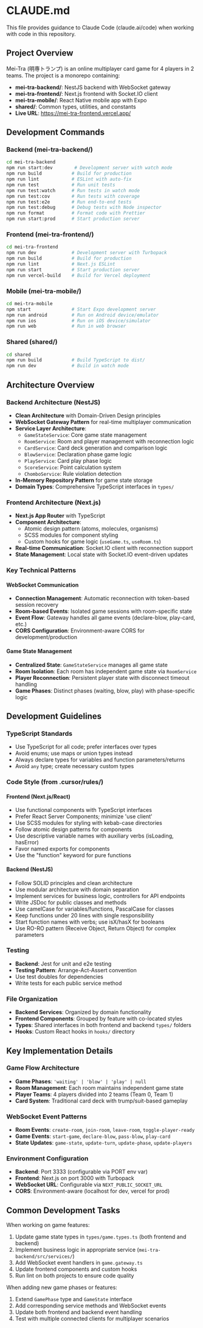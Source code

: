 # CLAUDE.md

This file provides guidance to Claude Code (claude.ai/code) when working with code in this repository.

## Project Overview

Mei-Tra (明専トランプ) is an online multiplayer card game for 4 players in 2 teams. The project is a monorepo containing:

- **mei-tra-backend/**: NestJS backend with WebSocket gateway
- **mei-tra-frontend/**: Next.js frontend with Socket.IO client
- **mei-tra-mobile/**: React Native mobile app with Expo
- **shared/**: Common types, utilities, and constants
- **Live URL**: https://mei-tra-frontend.vercel.app/

## Development Commands

### Backend (mei-tra-backend/)
```bash
cd mei-tra-backend
npm run start:dev        # Development server with watch mode
npm run build           # Build for production
npm run lint            # ESLint with auto-fix
npm run test            # Run unit tests
npm run test:watch      # Run tests in watch mode
npm run test:cov        # Run tests with coverage
npm run test:e2e        # Run end-to-end tests
npm run test:debug      # Debug tests with Node inspector
npm run format          # Format code with Prettier
npm run start:prod      # Start production server
```

### Frontend (mei-tra-frontend/)
```bash
cd mei-tra-frontend
npm run dev             # Development server with Turbopack
npm run build           # Build for production
npm run lint            # Next.js ESLint
npm run start           # Start production server
npm run vercel-build    # Build for Vercel deployment
```

### Mobile (mei-tra-mobile/)
```bash
cd mei-tra-mobile
npm start               # Start Expo development server
npm run android         # Run on Android device/emulator
npm run ios             # Run on iOS device/simulator
npm run web             # Run in web browser
```

### Shared (shared/)
```bash
cd shared
npm run build           # Build TypeScript to dist/
npm run dev             # Build in watch mode
```

## Architecture Overview

### Backend Architecture (NestJS)
- **Clean Architecture** with Domain-Driven Design principles
- **WebSocket Gateway Pattern** for real-time multiplayer communication
- **Service Layer Architecture**:
  - `GameStateService`: Core game state management
  - `RoomService`: Room and player management with reconnection logic
  - `CardService`: Card deck generation and comparison logic
  - `BlowService`: Declaration phase game logic
  - `PlayService`: Card play phase logic
  - `ScoreService`: Point calculation system
  - `ChomboService`: Rule violation detection
- **In-Memory Repository Pattern** for game state storage
- **Domain Types**: Comprehensive TypeScript interfaces in `types/`

### Frontend Architecture (Next.js)
- **Next.js App Router** with TypeScript
- **Component Architecture**:
  - Atomic design pattern (atoms, molecules, organisms)
  - SCSS modules for component styling
  - Custom hooks for game logic (`useGame.ts`, `useRoom.ts`)
- **Real-time Communication**: Socket.IO client with reconnection support
- **State Management**: Local state with Socket.IO event-driven updates

### Key Technical Patterns

#### WebSocket Communication
- **Connection Management**: Automatic reconnection with token-based session recovery
- **Room-based Events**: Isolated game sessions with room-specific state
- **Event Flow**: Gateway handles all game events (declare-blow, play-card, etc.)
- **CORS Configuration**: Environment-aware CORS for development/production

#### Game State Management
- **Centralized State**: `GameStateService` manages all game state
- **Room Isolation**: Each room has independent game state via `RoomService`
- **Player Reconnection**: Persistent player state with disconnect timeout handling
- **Game Phases**: Distinct phases (waiting, blow, play) with phase-specific logic

## Development Guidelines

### TypeScript Standards
- Use TypeScript for all code; prefer interfaces over types
- Avoid enums; use maps or union types instead
- Always declare types for variables and function parameters/returns
- Avoid `any` type; create necessary custom types

### Code Style (from .cursor/rules/)

#### Frontend (Next.js/React)
- Use functional components with TypeScript interfaces
- Prefer React Server Components; minimize 'use client'
- Use SCSS modules for styling with kebab-case directories
- Follow atomic design patterns for components
- Use descriptive variable names with auxiliary verbs (isLoading, hasError)
- Favor named exports for components
- Use the "function" keyword for pure functions

#### Backend (NestJS)
- Follow SOLID principles and clean architecture
- Use modular architecture with domain separation
- Implement services for business logic, controllers for API endpoints
- Write JSDoc for public classes and methods
- Use camelCase for variables/functions, PascalCase for classes
- Keep functions under 20 lines with single responsibility
- Start function names with verbs; use isX/hasX for booleans
- Use RO-RO pattern (Receive Object, Return Object) for complex parameters

### Testing
- **Backend**: Jest for unit and e2e testing
- **Testing Pattern**: Arrange-Act-Assert convention
- Use test doubles for dependencies
- Write tests for each public service method

### File Organization
- **Backend Services**: Organized by domain functionality
- **Frontend Components**: Grouped by feature with co-located styles
- **Types**: Shared interfaces in both frontend and backend `types/` folders
- **Hooks**: Custom React hooks in `hooks/` directory

## Key Implementation Details

### Game Flow Architecture
- **Game Phases**: `'waiting' | 'blow' | 'play' | null`
- **Room Management**: Each room maintains independent game state
- **Player Teams**: 4 players divided into 2 teams (Team 0, Team 1)
- **Card System**: Traditional card deck with trump/suit-based gameplay

### WebSocket Event Patterns
- **Room Events**: `create-room`, `join-room`, `leave-room`, `toggle-player-ready`
- **Game Events**: `start-game`, `declare-blow`, `pass-blow`, `play-card`
- **State Updates**: `game-state`, `update-turn`, `update-phase`, `update-players`

### Environment Configuration
- **Backend**: Port 3333 (configurable via PORT env var)
- **Frontend**: Next.js on port 3000 with Turbopack
- **WebSocket URL**: Configurable via `NEXT_PUBLIC_SOCKET_URL`
- **CORS**: Environment-aware (localhost for dev, vercel for prod)

## Common Development Tasks

When working on game features:
1. Update game state types in `types/game.types.ts` (both frontend and backend)
2. Implement business logic in appropriate service (`mei-tra-backend/src/services/`)
3. Add WebSocket event handlers in `game.gateway.ts`
4. Update frontend components and custom hooks
5. Run lint on both projects to ensure code quality

When adding new game phases or features:
1. Extend `GamePhase` type and `GameState` interface
2. Add corresponding service methods and WebSocket events
3. Update both frontend and backend event handling
4. Test with multiple connected clients for multiplayer scenarios
